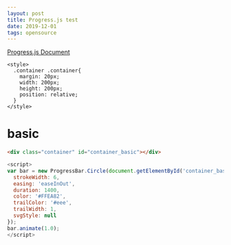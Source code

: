 ```yaml
---
layout: post
title: Progress.js test
date: 2019-12-01
tags: opensource
---
```


<script src="/assets/js/progressbar.min.js"></script>

[Progress.js Document](https://progressbarjs.readthedocs.io/en/latest/)

```
<style>
  .container .container{
    margin: 20px;
    width: 200px;
    height: 200px;
    position: relative;
  }
</style>
```

<style>
  .container .container{
    margin: 20px;
    width: 200px;
    height: 200px;
    position: relative;
  }
</style>

# basic

<div class="container" id="container_basic"></div>

``` html
<div class="container" id="container_basic"></div>
```

``` javascript
<script>
var bar = new ProgressBar.Circle(document.getElementById('container_basic'), {
  strokeWidth: 6,
  easing: 'easeInOut',
  duration: 1400,
  color: '#FFEA82',
  trailColor: '#eee',
  trailWidth: 1,
  svgStyle: null
});
bar.animate(1.0);
</script>
```


<div class="container" id="container_bounce"></div>
<div class="container" id="container_multiple"></div>

<script>
  $(document).ready(function(){
    (function(){
      var bar = new ProgressBar.Circle(document.getElementById('container_basic'), {
        strokeWidth: 6,
        easing: 'easeInOut',
        duration: 1400,
        color: '#FFEA82',
        trailColor: '#eee',
        trailWidth: 1,
        svgStyle: null
      });
      bar.animate(1.0);
    })();

    (function(){
      bar = new ProgressBar.Circle(document.getElementById('container_bounce'), {
        color: '#FFEA82',
        trailColor: '#eee',
        trailWidth: 1,
        duration: 1400,
        easing: 'bounce',
        strokeWidth: 6,
        from: {color: '#FFEA82', a:0},
        to: {color: '#ED6A5A', a:1},
        // Set default step function for all animate calls
        step: function(state, circle) {
          circle.path.setAttribute('stroke', state.color);
        }
      });
      bar.animate(1.0);
    })();

    (function(){
      var bar = new ProgressBar.Circle(document.getElementById('container_multiple'), {
        color: '#aaa',
        // This has to be the same size as the maximum width to
        // prevent clipping
        strokeWidth: 4,
        trailWidth: 1,
        easing: 'easeInOut',
        duration: 1400,
        text: {
          autoStyleContainer: false
        },
        from: { color: '#aaa', width: 1 },
        to: { color: '#333', width: 4 },
        // Set default step function for all animate calls
        step: function(state, circle) {
          circle.path.setAttribute('stroke', state.color);
          circle.path.setAttribute('stroke-width', state.width);

          var value = Math.round(circle.value() * 100);
          if (value === 0) {
            circle.setText('');
          } else {
            circle.setText(value);
          }
        }
      });
      bar.text.style.fontFamily = '"Raleway", Helvetica, sans-serif';
      bar.text.style.fontSize = '2rem';
      bar.animate(1.0);
    })();


  });
</script>
